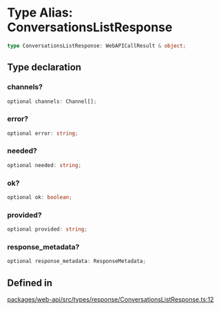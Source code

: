 # Type Alias: ConversationsListResponse

```ts
type ConversationsListResponse: WebAPICallResult & object;
```

## Type declaration

### channels?

```ts
optional channels: Channel[];
```

### error?

```ts
optional error: string;
```

### needed?

```ts
optional needed: string;
```

### ok?

```ts
optional ok: boolean;
```

### provided?

```ts
optional provided: string;
```

### response\_metadata?

```ts
optional response_metadata: ResponseMetadata;
```

## Defined in

[packages/web-api/src/types/response/ConversationsListResponse.ts:12](https://github.com/slackapi/node-slack-sdk/blob/main/packages/web-api/src/types/response/ConversationsListResponse.ts#L12)
